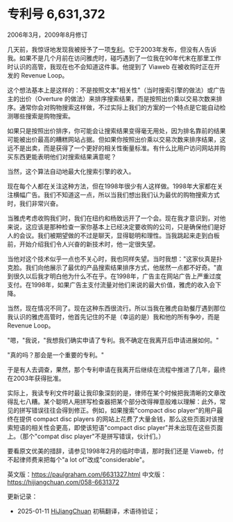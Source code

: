 




# 专利号 6,631,372

2006年3月，2009年8月修订

几天前，我惊讶地发现我被授予了一项[专利](http://patft.uspto.gov/netacgi/nph-Parser?Sect1=PTO1&Sect2=HITOFF&d=PALL&p=1&u=%2Fnetahtml%2FPTO%2Fsrchnum.htm&r=1&f=G&l=50&s1=6,631,372.PN.&OS=PN/6,631,372&RS=PN/6,631,372)。它于2003年发布，但没有人告诉我。如果不是几个月前在访问雅虎时，碰巧遇到了一位我在90年代末在那里工作时认识的高管，我现在也不会知道这件事。他提到了 Viaweb 在被收购时正在开发的 Revenue Loop。

这个想法基本上是这样的：不是按照文本"相关性"（当时搜索引擎的做法）或广告主的出价（Overture 的做法）来排序搜索结果，而是按照出价乘以交易次数来排序。通常你会对购物搜索这样做，不过实际上我们的方案的一个特点是它能自动检测哪些搜索是购物搜索。

如果只是按照出价排序，你可能会让搜索结果变得毫无用处，因为排名靠前的结果可能被出价最高的糟糕网站占据。但如果你按照出价乘以交易次数来排序结果，这远不是出卖，而是获得了一个更好的相关性衡量标准。有什么比用户访问网站并购买东西更能表明他们对搜索结果满意呢？

当然，这个算法自动地最大化搜索引擎的收入。

现在每个人都在关注这种方法，但在1998年很少有人这样做。1998年大家都在关注横幅广告。我们不知道这一点，所以当我们想出我们认为最优的购物搜索方式时，我们非常兴奋。

当雅虎考虑收购我们时，我们在纽约和杨致远开了一个会。现在我才意识到，对他来说，这应该是那种检查一家你基本上已经决定要收购的公司，只是确保他们是好人的会议。我们被期望做的不过是聊天，显得聪明和理性。当我跳起来走到白板前，开始介绍我们令人兴奋的新技术时，他一定很失望。

当他对这个技术似乎一点也不关心时，我也同样失望。当时我想："这家伙真是扑克脸。我们向他展示了最优的产品搜索结果排序方式，他居然一点都不好奇。"直到很久以后我才明白他为什么不在乎。在1998年，广告主在网站广告上严重过度支付。在1998年，如果广告主支付流量对他们来说的最大价值，雅虎的收入会下降。

当然，现在情况不同了。现在这种东西很流行。所以当我在雅虎自助餐厅遇到那位我认识的雅虎高管时，他首先记住的不是（幸运的是）我和他的所有争吵，而是 Revenue Loop。

"嗯，"我说，"我想我们确实申请了专利。我不确定在我离开后申请进展如何。"

"真的吗？那会是一个重要的专利。"

于是有人去调查，果然，那个专利申请在我离开后继续在流程中推进了几年，最终在2003年获得批准。

实际上，我读专利文件时最让我印象深刻的是，律师在某个时候把我清晰的文章改得乱七八糟。某个聪明人用拼写检查器把某个部分改得禅意般难以理解：此外，常见的拼写错误往往会得到修正。例如，如果搜索"compact disc player"的用户最终在提供 compact disc players 的网站上花费了大量金钱，那么这些页面对该搜索短语的相关性会更高，即使该短语"compact disc player"并未出现在这些页面上。（那个"compat disc player"不是拼写错误，伙计们。）

要看原文优美的措辞，请参见1998年2月的临时申请，那时我们还是 Viaweb，付不起律师费来把每个"a lot of"改成"considerable"。

英文版：https://paulgraham.com/6631327.html
中文版：https://hijiangchuan.com/058-6631372

更新记录：
- 2025-01-11 [HiJiangChuan](https://hijiangchuan.com) 初稿翻译，术语待验证；
